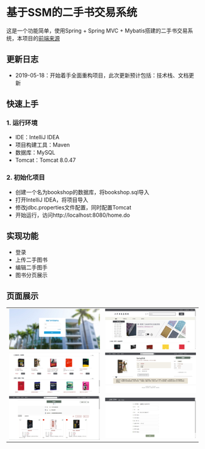 # 基于SSM的二手书交易系统

这是一个功能简单，使用Spring + Spring MVC + Mybatis搭建的二手书交易系统，本项目的[前端来源](https://github.com/chieminchan/Bookshop)

## 更新日志

  - 2019-05-18：开始着手全面重构项目，此次更新预计包括：技术栈、文档更新

## 快速上手

### 1. 运行环境

  - IDE：IntelliJ IDEA
  - 项目构建工具：Maven
  - 数据库：MySQL
  - Tomcat：Tomcat 8.0.47

### 2. 初始化项目

  - 创建一个名为bookshop的数据库，将bookshop.sql导入
  - 打开IntelliJ IDEA，将项目导入
  - 修改jdbc.properties文件配置，同时配置Tomcat
  - 开始运行，访问http://localhost:8080/home.do

## 实现功能

  - 登录
  - 上传二手图书
  - 编辑二手图手
  - 图书分页展示

## 页面展示

<table>
    <tr>
        <td><img src="Screenshots/login.jpg"/></td>
        <td><img src="Screenshots/index.jpg"/></td>
    </tr>
    <tr>
        <td><img src="Screenshots/home.jpg"/></td>
        <td><img src="Screenshots/bookDetail.jpg"/></td>
    </tr>
    <tr>
        <td><img src="Screenshots/myBookshelf.jpg"/></td>
        <td><img src="Screenshots/upload.jpg"/></td>
    </tr>
</table>
